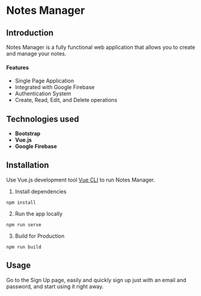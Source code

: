 # Notes Manager

## Introduction

Notes Manager is a fully functional web application that allows you to create and manage your notes.

#### Features

* Single Page Application
* Integrated with Google Firebase
* Authentication System
* Create, Read, Edit, and Delete operations

## Technologies used

- **Bootstrap**
- **Vue.js**
- **Google Firebase**

## Installation

Use Vue.js development tool [Vue CLI](https://cli.vuejs.org/) to run Notes Manager.

1. Install dependencies
```npm
npm install
```
2. Run the app locally
```npm
npm run serve
```
3. Build for Production
```npm
npm run build
```

## Usage

Go to the Sign Up page, easily and quickly sign up just with an email and password, and start using it right away.
